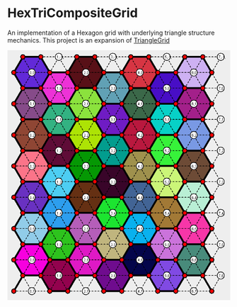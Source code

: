 # HexTriCompositeGrid

An implementation of a Hexagon grid with underlying triangle structure mechanics. This project is an expansion of [TriangleGrid](https://github.com/DM-UK/TriangleGrid) 

![](https://github.com/DM-UK/HexTriCompositeGrid/blob/master/demo.png)



